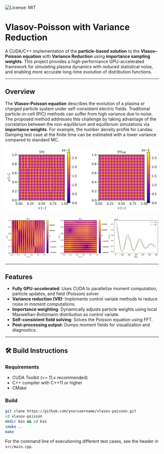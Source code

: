 ![License: MIT](https://img.shields.io/badge/License-MIT-yellow.svg)

# Vlasov-Poisson with Variance Reduction

A CUDA/C++ implementation of the **particle-based solution** to the **Vlasov–Poisson equation** with **Variance Reduction** using **importance sampling weights**. This project provides a high-performance GPU-accelerated framework for simulating plasma dynamics with reduced statistical noise, and enabling more accurate long-time evolution of distribution functions.

---

## Overview

The **Vlasov–Poisson equation** describes the evolution of a plasma or charged particle system under self-consistent electric fields. Traditional particle-in-cell (PIC) methods can suffer from high variance due to noise. The proposed method addresses this challenge by taking advantage of the correlation between the non-equilibrium and equilibrium simulations via  **importance weights**. For example, the number density profile for Landau Damping test case at the finite time can be estimated with a lower variance compared to standard MC.

![Demo](examples/LandauDamping_init.png)

![Demo](examples/Damping_Ex2_Ey2.png)

---

## Features

- **Fully GPU-accelerated**: Uses CUDA to parallelize moment computation, particle updates, and field (Poisson) solver.
- **Variance reduction (VR)**: Implements control variate methods to reduce noise in moment computations.
- **Importance weighting**: Dynamically adjusts particle weights using local Maxwellian-Boltzmann distribution as control variate.
- **Self-consistent field solving**: Solves the Poisson equation using FFT.
- **Post-processing output**: Dumps moment fields for visualization and diagnostics.

---

## 🛠️ Build Instructions

### Requirements

- CUDA Toolkit (>= 11.x recommended)
- C++ compiler with C++11 or higher
- CMake

### Build

```bash
git clone https://github.com/yourusername/vlasov-poisson.git
cd vlasov-poisson
mkdir bin && cd bin
cmake ..
make
```

For the command line of executioning different test cases, see the header in ```src/main.cpp```.
